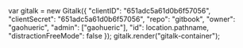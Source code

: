 <link rel="stylesheet" href="https://cdn.jsdelivr.net/npm/gitalk@1/dist/gitalk.css">
<script src="https://cdn.jsdelivr.net/npm/gitalk@1/dist/gitalk.min.js"></script>
<div id="gitalk-container"></div>
var gitalk = new Gitalk({
  "clientID": "651adc5a61d0b6f57056",
  "clientSecret": "651adc5a61d0b6f57056",
  "repo": "gitbook",
  "owner": "gaohueric",
  "admin": ["gaohueric"],
  "id": location.pathname,
  "distractionFreeMode": false
});
gitalk.render("gitalk-container");
